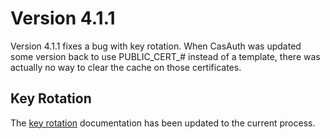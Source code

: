 # Version 4.1.1

Version 4.1.1 fixes a bug with key rotation. When CasAuth was updated some version back to use PUBLIC_CERT_# instead of a template, there was actually no way to clear the cache on those certificates.

## Key Rotation

The [key rotation](../key-rotation.md) documentation has been updated to the current process.
